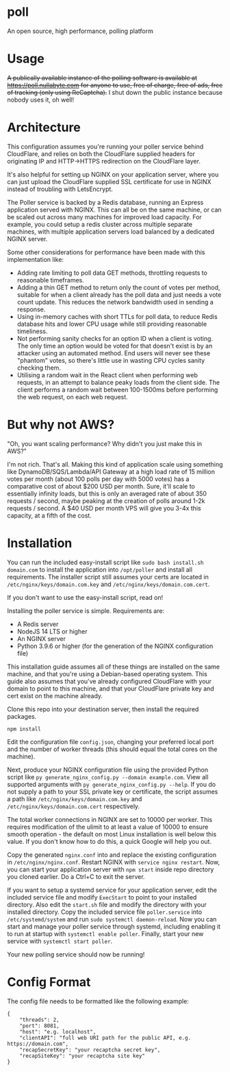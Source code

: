 # poll
An open source, high performance, polling platform

# Usage

~~A publically available instance of the polling software is available at https://poll.nullabyte.com for anyone to use, free of charge, free of ads, free of tracking (only using ReCaptcha).~~ I shut down the public instance because nobody uses it, oh well!

# Architecture

This configuration assumes you're running your poller service behind CloudFlare, and relies on both the CloudFlare supplied headers for originating IP and HTTP->HTTPS redirection on the CloudFlare layer.

It's also helpful for setting up NGINX on your application server, where you can just upload the CloudFlare supplied SSL certificate for use in NGINX instead of troubling with LetsEncrypt.

The Poller service is backed by a Redis database, running an Express application served with NGINX. This can all be on the same machine, or can be scaled out across many machines for improved load capacity. For example, you could setup a redis cluster across multiple separate machines, with multiple application servers load balanced by a dedicated NGINX server.

Some other considerations for performance have been made with this implementation like:
- Adding rate limiting to poll data GET methods, throttling requests to reasonable timeframes.
- Adding a thin GET method to return only the count of votes per method, suitable for when a client already has the poll data and just needs a vote count update. This reduces the network bandwidth used in sending a response.
- Using in-memory caches with short TTLs for poll data, to reduce Redis database hits and lower CPU usage while still providing reasonable timeliness.
- Not performing sanity checks for an option ID when a client is voting. The only time an option would be voted for that doesn't exist is by an attacker using an automated method. End users will never see these "phantom" votes, so there's little use in wasting CPU cycles sanity checking them.
- Utilising a random wait in the React client when performing web requests, in an attempt to balance peaky loads from the client side. The client performs a random wait between 100-1500ms before performing the web request, on each web request.

# But why not AWS?

"Oh, you want scaling performance? Why didn't you just make this in AWS?"

I'm not rich. That's all. Making this kind of application scale using something like DynamoDB/SQS/Lambda/API Gateway at a high load rate of 15 million votes per month (about 100 polls per day with 5000 votes) has a comparative cost of about $200 USD per month. Sure, it'll scale to essentially infinity loads, but this is only an averaged rate of about 350 requests / second, maybe peaking at the creation of polls around 1-2k requests / second. A $40 USD per month VPS will give you 3-4x this capacity, at a fifth of the cost.

# Installation

You can run the included easy-install script like `sudo bash install.sh domain.com` to install the application into `/opt/poller` and install all requirements.
The installer script still assumes your certs are located in `/etc/nginx/keys/domain.com.key` and `/etc/nginx/keys/domain.com.cert`.

If you don't want to use the easy-install script, read on!



Installing the poller service is simple. Requirements are:
- A Redis server
- NodeJS 14 LTS or higher
- An NGINX server
- Python 3.9.6 or higher (for the generation of the NGINX configuration file)

This installation guide assumes all of these things are installed on the same machine, and that you're using a Debian-based operating system.
This guide also assumes that you've already configured CloudFlare with your domain to point to this machine, and that your CloudFlare private key and cert exist on the machine already.

Clone this repo into your destination server, then install the required packages.

    npm install

Edit the configuration file `config.json`, changing your preferred local port and the number of worker threads (this should equal the total cores on the machine).

Next, produce your NGINX configuration file using the provided Python script like `py generate_nginx_config.py --domain example.com`.
View all supported arguments with `py generate_nginx_config.py --help`.
If you do not supply a path to your SSL private key or certificate, the script assumes a path like `/etc/nginx/keys/domain.com.key` and `/etc/nginx/keys/domain.com.cert` respectively.

The total worker connections in NGINX are set to 10000 per worker. This requires modification of the ulimit to at least a value of 10000 to ensure smooth operation - the default on most Linux installation is well below this value. If you don't know how to do this, a quick Google will help you out.

Copy the generated `nginx.conf` into and replace the existing configuration in `/etc/nginx/nginx.conf`. Restart NGINX with `service nginx restart`.
Now, you can start your application server with `npm start` inside repo directory you cloned earlier. Do a Ctrl+C to exit the server.

If you want to setup a systemd service for your application server, edit the included service file and modify `ExecStart` to point to your installed directory. Also edit the `start.sh` file and modify the directory with your installed directory. Copy the included service file `poller.service` into `/etc/systemd/system` and run `sudo systemctl daemon-reload`. Now you can start and manage your poller service through systemd, including enabling it to run at startup with `systemctl enable poller`. Finally, start your new service with `systemctl start poller`.

Your new polling service should now be running!

# Config Format

The config file needs to be formatted like the following example:

```
{
    "threads": 2,
    "port": 8081,
    "host": "e.g. localhost",
    "clientAPI": "full web URI path for the public API, e.g. https://domain.com",
    "recapSecretKey": "your recaptcha secret key",
    "recapSiteKey": "your recaptcha site key"
}
```
